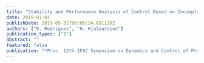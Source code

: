 ```yaml
---
title: "Stability and Performance Analysis of Control Based on Incomplete Models"
date: 2019-01-01
publishDate: 2019-05-31T08:05:24.091119Z
authors: ["D. Rodrigues", "H. Hjalmarsson"]
publication_types: ["1"]
abstract: ""
featured: false
publication: "*Proc. 12th IFAC Symposium on Dynamics and Control of Process Systems (DYCOPS)*"
---
```


